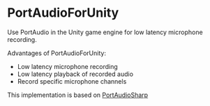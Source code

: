 # PortAudioForUnity

Use PortAudio in the Unity game engine for low latency microphone recording.

Advantages of PortAudioForUnity:

- Low latency microphone recording
- Low latency playback of recorded audio
- Record specific microphone channels

This implementation is based on [PortAudioSharp](https://github.com/tlove123/portaudiosharp)
